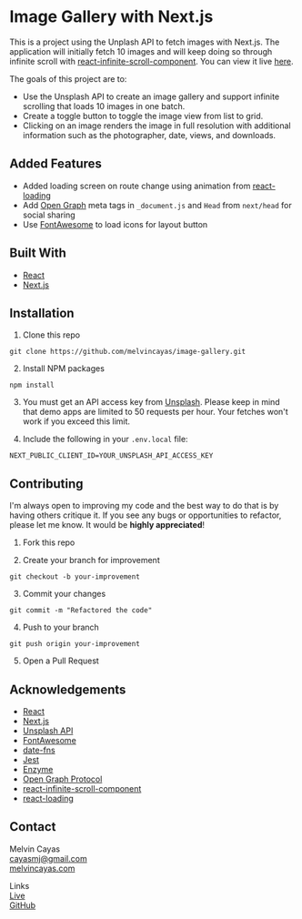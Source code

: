 # Image Gallery with Next.js

This is a project using the Unplash API to fetch images with Next.js. The application will initially fetch 10 images and will keep doing so through infinite scroll with [react-infinite-scroll-component](https://www.npmjs.com/package/react-infinite-scroll-component). You can view it live [here](https://image-gallery-melvin.vercel.app).

The goals of this project are to:

- Use the Unsplash API to create an image gallery and support infinite scrolling that loads 10 images in one batch.
- Create a toggle button to toggle the image view from list to grid.
- Clicking on an image renders the image in full resolution with additional information such as the photographer, date, views, and downloads.

## Added Features

- Added loading screen on route change using animation from [react-loading](https://www.npmjs.com/package/react-loading)
- Add [Open Graph](https://ogp.me/) meta tags in `_document.js` and `Head` from `next/head` for social sharing
- Use [FontAwesome](https://fontawesome.com/) to load icons for layout button

## Built With

- [React](https://reactjs.org/)
- [Next.js](https://nextjs.org/)

## Installation

1. Clone this repo

```
git clone https://github.com/melvincayas/image-gallery.git
```

2. Install NPM packages

```
npm install
```

3. You must get an API access key from [Unsplash](https://unsplash.com/documentation#creating-a-developer-account). Please keep in mind that demo apps are limited to 50 requests per hour. Your fetches won't work if you exceed this limit.

4. Include the following in your `.env.local` file:

```
NEXT_PUBLIC_CLIENT_ID=YOUR_UNSPLASH_API_ACCESS_KEY
```

## Contributing

I'm always open to improving my code and the best way to do that is by having others critique it. If you see any bugs or opportunities to refactor, please let me know. It would be **highly appreciated**!

1. Fork this repo

2. Create your branch for improvement

```
git checkout -b your-improvement
```

3. Commit your changes

```
git commit -m "Refactored the code"
```

4. Push to your branch

```
git push origin your-improvement
```

5. Open a Pull Request

## Acknowledgements

- [React](https://reactjs.org/)
- [Next.js](https://nextjs.org/)
- [Unsplash API](https://unsplash.com/documentation)
- [FontAwesome](https://fontawesome.com/)
- [date-fns](https://date-fns.org/)
- [Jest](https://jestjs.io/)
- [Enzyme](https://www.npmjs.com/package/enzyme)
- [Open Graph Protocol](https://ogp.me/)
- [react-infinite-scroll-component](https://www.npmjs.com/package/react-infinite-scroll-component)
- [react-loading](https://www.npmjs.com/package/react-loading)

## Contact

Melvin Cayas  
[cayasmj@gmail.com](mailto:cayasmj@gmail.com?subject=[GitHub])  
[melvincayas.com](https://melvincayas.com/)

Links  
[Live](https://image-gallery-melvin.vercel.app)  
[GitHub](https://github.com/melvincayas/image-gallery)
